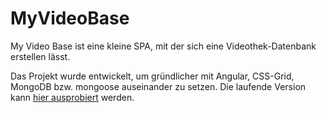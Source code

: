 # MyVideoBase

My Video Base ist eine kleine SPA, mit der sich eine Videothek-Datenbank erstellen lässt.

Das Projekt wurde entwickelt, um gründlicher mit Angular, CSS-Grid, MongoDB bzw. mongoose auseinander zu setzen. Die laufende Version kann [hier ausprobiert](https://mvb.eugensacharow.de/) werden.
